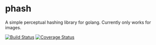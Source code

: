 phash
=====

A simple perceptual hashing library for golang.
Currently only works for images.

[![Build Status](https://travis-ci.org/azr/phash.svg?branch=master)](https://travis-ci.org/azr/phash)
[![Coverage Status](https://img.shields.io/coveralls/azr/phash.svg)](https://coveralls.io/r/azr/phash)
